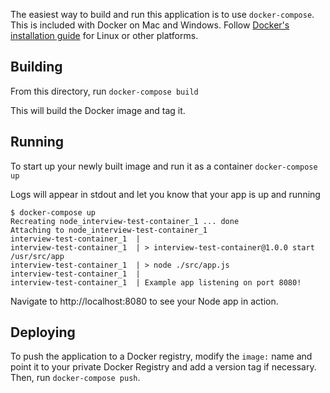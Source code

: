 The easiest way to build and run this application is to use `docker-compose`. This is included with Docker on Mac and Windows. Follow [Docker's installation guide](https://docs.docker.com/compose/install/) for Linux or other platforms.

## Building
From this directory, run `docker-compose build`

This will build the Docker image and tag it.

## Running
To start up your newly built image and run it as a container `docker-compose up`

Logs will appear in stdout and let you know that your app is up and running

```
$ docker-compose up
Recreating node_interview-test-container_1 ... done
Attaching to node_interview-test-container_1
interview-test-container_1  |
interview-test-container_1  | > interview-test-container@1.0.0 start /usr/src/app
interview-test-container_1  | > node ./src/app.js
interview-test-container_1  |
interview-test-container_1  | Example app listening on port 8080!
```

Navigate to http://localhost:8080 to see your Node app in action.

## Deploying
To push the application to a Docker registry, modify the `image:` name and point it to your private Docker Registry and add a version tag if necessary. Then, run `docker-compose push`.
